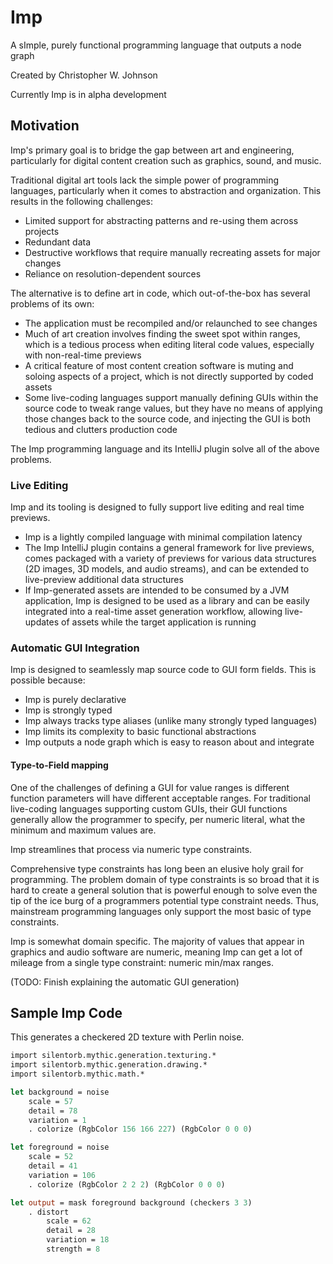 # Imp

A sImple, purely functional programming language that outputs a node graph

Created by Christopher W. Johnson

Currently Imp is in alpha development

## Motivation

Imp's primary goal is to bridge the gap between art and engineering, particularly for digital content creation such as graphics, sound, and music.

Traditional digital art tools lack the simple power of programming languages, particularly when it comes to  abstraction and organization.  This results in the following challenges:

* Limited support for abstracting patterns and re-using them across projects
* Redundant data
* Destructive workflows that require manually recreating assets for major changes
* Reliance on resolution-dependent sources

The alternative is to define art in code, which out-of-the-box has several problems of its own:

* The application must be recompiled and/or relaunched to see changes
* Much of art creation involves finding the sweet spot within ranges, which is a tedious process when editing literal code values, especially with non-real-time previews
* A critical feature of most content creation software is muting and soloing aspects of a project, which is not directly supported by coded assets
* Some live-coding languages support manually defining GUIs within the source code to tweak range values, but they have no means of applying those changes back to the source code, and injecting the GUI is both tedious and clutters production code

The Imp programming language and its IntelliJ plugin solve all of the above problems.

### Live Editing

Imp and its tooling is designed to fully support live editing and real time previews.

* Imp is a lightly compiled language with minimal compilation latency
* The Imp IntelliJ plugin contains a general framework for live previews, comes packaged with a variety of previews for various data structures (2D images, 3D models, and audio streams), and can be extended to live-preview additional data structures
* If Imp-generated assets are intended to be consumed by a JVM application, Imp is designed to be used as a library and can be easily integrated into a real-time asset generation workflow, allowing live-updates of assets while the target application is running

### Automatic GUI Integration

Imp is designed to seamlessly map source code to GUI form fields.  This is possible because:

* Imp is purely declarative
* Imp is strongly typed
* Imp always tracks type aliases (unlike many strongly typed languages)
* Imp limits its complexity to basic functional abstractions
* Imp outputs a node graph which is easy to reason about and integrate

#### Type-to-Field mapping

One of the challenges of defining a GUI for value ranges is different function parameters will have different acceptable ranges.  For traditional live-coding languages supporting custom GUIs, their GUI functions generally allow the programmer to specify, per numeric literal, what the minimum and maximum values are.

Imp streamlines that process via numeric type constraints.

Comprehensive type constraints has long been an elusive holy grail for programming.  The problem domain of type constraints is so broad that it is hard to create a general solution that is powerful enough to solve even the tip of the ice burg of a programmers potential type constraint needs.  Thus, mainstream programming languages only support the most basic of type constraints.

Imp is somewhat domain specific.  The majority of values that appear in graphics and audio software are numeric, meaning Imp can get a lot of mileage from a single type constraint: numeric min/max ranges.

(TODO: Finish explaining the automatic GUI generation)

## Sample Imp Code

This generates a checkered 2D texture with Perlin noise.

```ocaml
import silentorb.mythic.generation.texturing.*
import silentorb.mythic.generation.drawing.*
import silentorb.mythic.math.*

let background = noise
    scale = 57
    detail = 78
    variation = 1
    . colorize (RgbColor 156 166 227) (RgbColor 0 0 0)

let foreground = noise
    scale = 52
    detail = 41
    variation = 106
    . colorize (RgbColor 2 2 2) (RgbColor 0 0 0)

let output = mask foreground background (checkers 3 3)
    . distort
        scale = 62
        detail = 28
        variation = 18
        strength = 8

```

